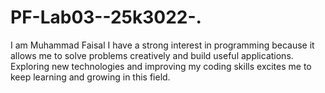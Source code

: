 # PF-Lab03--25k3022-.
I  am Muhammad Faisal
I have a strong interest in programming because it allows me to solve problems creatively and build useful applications.
Exploring new technologies and improving my coding skills excites me to keep learning and growing in this field.
